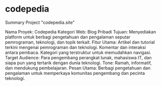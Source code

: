 # codepedia

Summary Project "codepedia.site"

Nama Proyek: Codepedia
Kategori Web: Blog Pribadi
Tujuan: Menyediakan platform untuk berbagi pengetahuan dan pengalaman seputar pemrograman, teknologi, dan topik terkait.
Fitur Utama:
Artikel dan tutorial terkini mengenai pemrograman dan teknologi.
Komentar dan interaksi antara pembaca.
Kategori yang terstruktur untuk memudahkan navigasi.
Target Audience: Para pengembang perangkat lunak, mahasiswa IT, dan siapa pun yang tertarik dengan dunia teknologi.
Tone: Ramah, informatif, dan mendukung pembelajaran.
Pesan Utama: Berbagi pengetahuan dan pengalaman untuk memperkaya komunitas pengembang dan pecinta teknologi.
